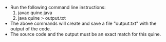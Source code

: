 - Run the following command line instructions:
    1. javac quine.java
    2. java quine > output.txt
- The above commands will create and save a file "output.txt" with the output of the code.
- The source code and the output must be an exact match for this quine. 
